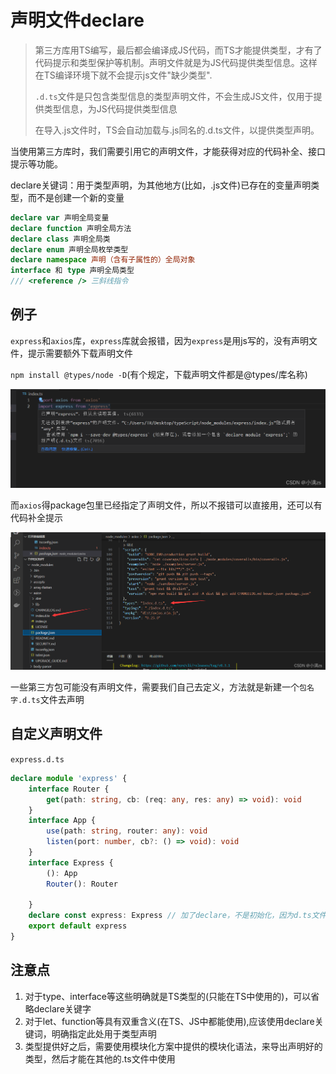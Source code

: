 # 声明文件declare

> 第三方库用TS编写，最后都会编译成JS代码，而TS才能提供类型，才有了代码提示和类型保护等机制。声明文件就是为JS代码提供类型信息。这样在TS编译环境下就不会提示js文件"缺少类型".
>
> `.d.ts`文件是只包含类型信息的类型声明文件，不会生成JS文件，仅用于提供类型信息，为JS代码提供类型信息
>
> 在导入.js文件时，TS会自动加载与.js同名的.d.ts文件，以提供类型声明。

当使用第三方库时，我们需要引用它的声明文件，才能获得对应的代码补全、接口提示等功能。

declare关键词：用于类型声明，为其他地方(比如，.js文件)已存在的变量声明类型，而不是创建一个新的变量

```ts
declare var 声明全局变量
declare function 声明全局方法
declare class 声明全局类
declare enum 声明全局枚举类型
declare namespace 声明（含有子属性的）全局对象
interface 和 type 声明全局类型
/// <reference /> 三斜线指令
```

## 例子

`express`和`axios`库，`express`库就会报错，因为`express`是用js写的，没有声明文件，提示需要额外下载声明文件

`npm install @types/node -D`(有个规定，下载声明文件都是@types/库名称)

![img](./assets/watermark,type_d3F5LXplbmhlaQ,shadow_50,text_Q1NETiBA5bCP5ruhenM=,size_20,color_FFFFFF,t_70,g_se,x_16-1687359070404-8.png)

而`axios`得package包里已经指定了声明文件，所以不报错可以直接用，还可以有代码补全提示

![img](./assets/watermark,type_d3F5LXplbmhlaQ,shadow_50,text_Q1NETiBA5bCP5ruhenM=,size_20,color_FFFFFF,t_70,g_se,x_16-1687359165572-11.png)

一些第三方包可能没有声明文件，需要我们自己去定义，方法就是新建一个`包名字.d.ts`文件去声明

## 自定义声明文件

`express.d.ts`

```ts
declare module 'express' {
    interface Router {
        get(path: string, cb: (req: any, res: any) => void): void
    }
    interface App {
        use(path: string, router: any): void
        listen(port: number, cb?: () => void): void
    }
    interface Express {
        (): App
        Router(): Router
 
    }
    declare const express: Express // 加了declare，不是初始化，因为d.ts文件只是提供声明，并不是真的使用
    export default express
}
```

## 注意点

1. 对于type、interface等这些明确就是TS类型的(只能在TS中使用的)，可以省略declare关键字
2. 对于let、function等具有双重含义(在TS、JS中都能使用),应该使用declare关键词，明确指定此处用于类型声明
3. 类型提供好之后，需要使用模块化方案中提供的模块化语法，来导出声明好的类型，然后才能在其他的.ts文件中使用

